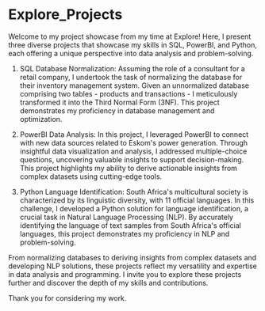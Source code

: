 # Explore_Projects

Welcome to my project showcase from my time at Explore! Here, I present three diverse projects that showcase my skills in SQL, PowerBI, and Python, each offering a unique perspective into data analysis and problem-solving.

1. SQL Database Normalization:
Assuming the role of a consultant for a retail company, I undertook the task of normalizing the database for their inventory management system. Given an unnormalized database comprising two tables - products and transactions - I meticulously transformed it into the Third Normal Form (3NF). This project demonstrates my proficiency in database management and optimization.

2. PowerBI Data Analysis:
In this project, I leveraged PowerBI to connect with new data sources related to Eskom's power generation. Through insightful data visualization and analysis, I addressed multiple-choice questions, uncovering valuable insights to support decision-making. This project highlights my ability to derive actionable insights from complex datasets using cutting-edge tools.

3. Python Language Identification:
South Africa's multicultural society is characterized by its linguistic diversity, with 11 official languages. In this challenge, I developed a Python solution for language identification, a crucial task in Natural Language Processing (NLP). By accurately identifying the language of text samples from South Africa's official languages, this project demonstrates my proficiency in NLP and problem-solving.

From normalizing databases to deriving insights from complex datasets and developing NLP solutions, these projects reflect my versatility and expertise in data analysis and programming. I invite you to explore these projects further and discover the depth of my skills and contributions.

Thank you for considering my work.
